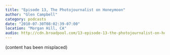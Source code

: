 ```yaml
---
title: "Episode 13, The Photojournalist on Honeymoon"
author: "Glen Campbell"
category: podcasts
date: "2010-07-30T08:02:39-07:00"
location: "Morgan Hill, CA"
audio: http://cdn.broadpool.com/13-episode-13-the-photojournalist-on-honeymoon-1.mp3
---
```

(content has been misplaced)

